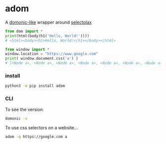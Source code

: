 # adom

A [domonic-like](https://github.com/byteface/domonic) wrapper around [selectolax](https://github.com/rushter/selectolax)

```python
from dom import *
print(html(body(h1('Hello, World!'))))
# <html><body><h1>Hello, World!</h1></body></html>
```

```python
from window import *
window.location = "https://www.google.com"
print( window.document.css('a') )
# [<Node a>, <Node a>, <Node a>, <Node a>, <Node a>, <Node a>, <Node a>, <Node a>, <Node a>, <Node a>, <Node a>, <Node a>, <Node a>, <Node a>, <Node a>, <Node a>, <Node a>, <Node a>]
```

### install

```bash
python3 -m pip install adom
```

### CLI

To see the version:

```bash
domonic -v
```

To use css selectors on a website...

```bash
adom -q https://google.com a
```
